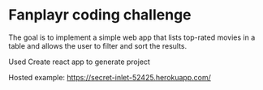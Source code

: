 # Fanplayr coding challenge

The goal is to implement a simple web app that lists top-rated movies in a table and allows the user to filter and sort the results.

Used Create react app to generate project

Hosted example:
https://secret-inlet-52425.herokuapp.com/
